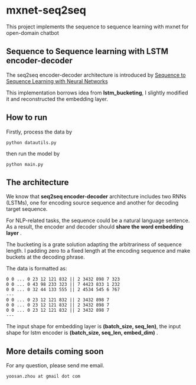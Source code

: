 # mxnet-seq2seq

This project implements the sequence to sequence learning with mxnet for open-domain chatbot

## Sequence to Sequence learning with LSTM encoder-decoder

The seq2seq encoder-decoder architecture is introduced by [Sequence to Sequence Learning with Neural Networks](http://arxiv.org/abs/1409.3215)
 
This implementation borrows idea from **lstm_bucketing**, I slightly modified it and reconstructed the embedding layer.

## How to run

Firstly, process the data by
```
python datautils.py
```
then run the model by
```
python main.py
```

## The architecture

We know that **seq2seq encoder-decoder** architecture includes two RNNs (LSTMs), one for encoding source sequence and another for decoding target sequence.

For NLP-related tasks, the sequence could be a natural language sentence. As a result, the encoder and decoder should **share the word embedding layer** .

The bucketing is a grate solution adapting the arbitrariness of sequence length. I padding zero to a fixed length at the encoding sequence and make buckets at the decoding phrase. 

The data is formatted as:

```
0 0 ... 0 23 12 121 832 || 2 3432 898 7 323
0 0 ... 0 43 98 233 323 || 7 4423 833 1 232
0 0 ... 0 32 44 133 555 || 2 4534 545 6 767
---
0 0 ... 0 23 12 121 832 || 2 3432 898 7
0 0 ... 0 23 12 121 832 || 2 3432 898 7
0 0 ... 0 23 12 121 832 || 2 3432 898 7
---

```
The input shape for embedding layer is **(batch\_size, seq\_len)**, the input shape for lstm encoder is **(batch\_size, seq\_len, embed\_dim)** .



## More details coming soon 

For any question, please send me email. 

    yoosan.zhou at gmail dot com